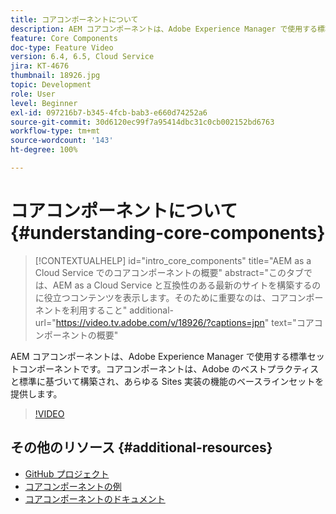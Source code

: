 ```yaml
---
title: コアコンポーネントについて
description: AEM コアコンポーネントは、Adobe Experience Manager で使用する標準セットコンポーネントです。コアコンポーネントは、Adobe のベストプラクティスと標準に基づいて構築され、あらゆる Sites 実装の機能のベースラインセットを提供します。
feature: Core Components
doc-type: Feature Video
version: 6.4, 6.5, Cloud Service
jira: KT-4676
thumbnail: 18926.jpg
topic: Development
role: User
level: Beginner
exl-id: 097216b7-b345-4fcb-bab3-e660d74252a6
source-git-commit: 30d6120ec99f7a95414dbc31c0cb002152bd6763
workflow-type: tm+mt
source-wordcount: '143'
ht-degree: 100%

---
```


# コアコンポーネントについて{#understanding-core-components}

>[!CONTEXTUALHELP]
>id="intro_core_components"
>title="AEM as a Cloud Service でのコアコンポーネントの概要"
>abstract="このタブでは、AEM as a Cloud Service と互換性のある最新のサイトを構築するのに役立つコンテンツを表示します。そのために重要なのは、コアコンポーネントを利用すること"
>additional-url="https://video.tv.adobe.com/v/18926/?captions=jpn" text="コアコンポーネントの概要"

AEM コアコンポーネントは、Adobe Experience Manager で使用する標準セットコンポーネントです。コアコンポーネントは、Adobe のベストプラクティスと標準に基づいて構築され、あらゆる Sites 実装の機能のベースラインセットを提供します。

>[!VIDEO](https://video.tv.adobe.com/v/18926?quality=12&learn=on)

## その他のリソース {#additional-resources}

* [GitHub プロジェクト](https://github.com/adobe/aem-core-wcm-components)
* [コアコンポーネントの例](https://www.aemcomponents.dev/)
* [コアコンポーネントのドキュメント](https://experienceleague.adobe.com/docs/experience-manager-core-components/using/introduction.html?lang=ja)
